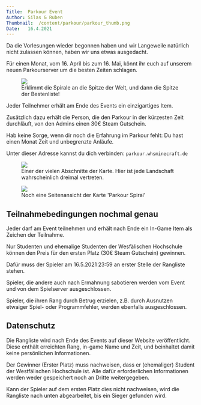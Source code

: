 ```yaml
---
Title:	Parkour Event
Author:	Silas & Ruben
Thumbnail:	/content/parkour/parkour_thumb.png
Date:	16.4.2021
---
```


<section>
<p>
Da die Vorlesungen wieder begonnen haben und wir Langeweile natürlich nicht zulassen können, 
haben wir uns etwas ausgedacht.
</p>
<p>
Für einen Monat, vom 16. April bis zum 16. Mai, könnt ihr euch auf unserem neuen Parkourserver um die besten Zeiten schlagen.
</p>
</section>
<figure>
	<img src="/content/parkour/start.png"/>
	<figcaption>
	Erklimmt die Spirale an die Spitze der Welt, und dann die Spitze der Bestenliste!
	</figcaption>
</figure>
<section>
<p>
Jeder Teilnehmer erhält am Ende des Events ein einzigartiges Item.
</p>
<p>
Zusätzlich dazu erhält die Person, die den Parkour in der kürzesten Zeit durchläuft, von den Admins einen 30€ Steam Gutschein.
</p>
</section>
<section>
<p>
Hab keine Sorge, wenn dir noch die Erfahrung im Parkour fehlt: Du hast einen Monat Zeit und unbegrenzte Anläufe.
</p>
<p>
Unter dieser Adresse kannst du dich verbinden: <code>parkour.whsminecraft.de</code>
</p>
</section>
<figure>
	<img src="/content/parkour/path.png"/>
	<figcaption>Einer der vielen Abschnitte der Karte. Hier ist jede Landschaft wahrscheinlich dreimal vertreten.</figcaption>
</figure>
<figure>
	<img src="/content/parkour/side.png"/>
	<figcaption>Noch eine Seitenansicht der Karte 'Parkour Spiral'</figcaption>
</figure>
<section>
<h2>Teilnahmebedingungen nochmal genau</h2>
<p>
Jeder darf am Event teilnehmen und erhält nach Ende ein In-Game Item als Zeichen der Teilnahme.
</p>
<p>
Nur Studenten und ehemalige Studenten der Wesfälischen Hochschule können den Preis für den ersten Platz (30€ Steam Gutschein) gewinnen.
</p>
<p>
Dafür muss der Spieler am 16.5.2021 23:59 an erster Stelle der Rangliste stehen.
</p>
<p>
Spieler, die andere auch nach Ermahnung sabotieren werden vom Event und von dem Spielserver ausgeschlossen.
</p>
<p>
Spieler, die ihren Rang durch Betrug erzielen, z.B. durch Ausnutzen etwaiger Spiel- oder Programmfehler, werden ebenfalls ausgeschlossen.
</p>
<h2>Datenschutz</h2>
<p>
Die Rangliste wird nach Ende des Events auf dieser Website veröffentlicht. Diese enthält erreichten Rang, in-game Name und Zeit, und beinhaltet damit keine persönlichen Informationen.
</p>
<p>
Der Gewinner (Erster Platz) muss nachweisen, dass er (ehemaliger) Student der Westfälischen Hochschule ist. Alle dafür erforderlichen Informationen werden weder gespeichert noch an Dritte weitergegeben.
</p>
<p>
Kann der Spieler auf dem ersten Platz dies nicht nachweisen, wird die Rangliste nach unten abgearbeitet, bis ein Sieger gefunden wird.
</p>
</section>
